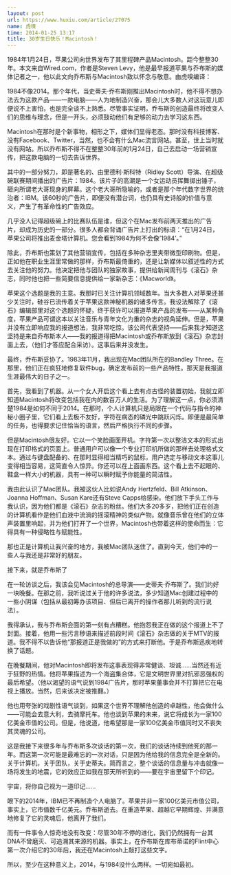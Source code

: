 ```yaml
---
layout: post
url: https://www.huxiu.com/article/27075
name: 虎嗅
time: 2014-01-25 13:17
title: 30岁生日快乐！Macintosh！
---
```

1984年1月24日，苹果公司向世界发布了其里程碑产品Macintosh。距今整整30年。本文来自Wired.com，作者是Steven Levy，他是最早报道苹果与乔布斯的媒体记者之一，他以此文向乔布斯与Macintosh致以怀念与敬意。由虎嗅编译：

1984不像2014。那个年代，当史蒂夫·乔布斯刚推出Macintosh时，他不得不想办法去为这款产品——一款电脑——人为地制造兴奋，那会儿大多数人对这玩意儿即便说不上害怕，也是完全谈不上熟悉。尽管事实证明，乔布斯的创造最终将改变人们的思维与理念，但是一开头，必须鼓动他们有足够的动力去学习这东西。

Macintosh在那时是个新事物，相形之下，媒体们显得老态。那时没有科技博客、没有Facebook、Twitter，当然，也不会有什么Mac流言网站。甚至，世上当时就没有网站。所以乔布斯不得不在整整30年前的1月24日，自己去启动一场营销宣传，把这款电脑的一切去告诉世界。

其中的一部分努力，即是著名的、由里德利·斯科特（Ridley Scott）导演、在超级碗联赛期间播出的广告片：1984。该片子的高潮是一个女运动员挥舞掷出锤子，砸向所谓老大哥现身的屏幕。这个老大哥所隐喻的，或者是那个年代数字世界的统治者：IBM。该60秒的广告片，即便没有潜台词，也仍具有史诗般的价值与意义，产生了有革命性的广告效应。

几乎没人记得超级碗上的比赛队伍是谁，但这个在Mac发布前两天推出的广告片，却成为历史的一部分。很多人都会背诵广告片上打出的标语：“在1月24日，苹果公司将推出麦金塔计算机。您会看到1984为何不会像‘1984’。”

除此，乔布斯也策划了其他营销宣传，包括在多种杂志里夹带微型印刷物。但是，正如他在职业生涯里常做的那样，乔布斯最倚重的，还是让新媒体以叙述性的方式去关注他的努力。他决定把他与团队的独家故事，提供给新闻周刊与《滚石》杂志，同时他也把一些简要信息提供给一家新杂志：《Macworld》。

苹果这个选题是我的主意。我那时已关注计算机领域数年。当大多数人对苹果还甚少关注时，硅谷已流传着关于苹果这款神秘机器的诸多传言。我设法解除了《滚石》编辑部里对这个选题的怀疑，终于获许可以报道苹果产品的发布——从某种角度，苹果产品可谓这本以关注音乐与青年文化为重的杂志的视角延伸。但是，苹果并没有立即响应我的报道想法，我非常吃惊。该公司代表坚持——后来我才知道这坚持是来自乔布斯本人——我的报道得把Macintosh或乔布斯放到《滚石》杂志封面上去，（他们才答应配合采访）。这事后来并没发生。

最终，乔布斯妥协了。1983年11月，我出现在Mac团队所在的Bandley Three。在那里，他们正在疯狂地修复软件bug，确定发布前的一些产品特性。那天是我报道生涯最伟大的日子之一。

首先，我看到了机器。从一个女人开启这个看上去有点古怪的装置初始，我就立即知道Macintosh将改变包括我在内的数百万人的生活。为了理解这一点，你必须清楚1984是如何不同于2014。在那时，个人计算机只是局限在一个代码与指令的神秘小圈子里，它们看上去极不友好，字符在病态的磷光中跳跃闪烁。即便是最简单的任务，也得要求记住恰当的语言，然后严格执行不同的步骤。

但是Macintosh很友好。它以一个笑脸画面开机。字符第一次以整洁文本的形式出现在打印格式的页面上。普通用户可以像一个专业打印机所做的那样去处理格式文本。通过与键盘配备的、在那时显得相当精巧的鼠标，用户选定与移动文本这事儿变得相当容易，这简直令人惊异。你还可以在上面画东西。这个看上去不起眼的、鞋盒一样大小的机器，具有一种可以瞬时赋予你能量的简洁性。

我由此认识了Mac团队。我被这伙人比如说Andy Hertzfeld、Bill Atkinson、Joanna Hoffman、Susan Kare还有Steve Capps给感染。他们放下手头工作与我认识，因为他们都是《滚石》杂志的粉丝。他们大多20多岁，把他们正在创造的计算机看作是他们血液中流淌的摇滚精神的类似产物。就像音乐曾在他们的立体声装置里响起，并为他们打开了一个世界，Macintosh也带着这样的使命而生：它得具有一种侵略性与赋能性。

那也正是计算机让我兴奋的地方，我被Mac团队迷住了。直到今天，他们中的一些人与我还是非常好的朋友。

接下来，就是乔布斯了

在一轮访谈之后，我该会见Macintosh的总导演——史蒂夫·乔布斯了。我们约好一块晚餐。在那之前，我听说过关于他的许多说法，多少知道Mac创建过程中的一些小阴谋（包括从最初筹办该项目、但后已离开的操作者那儿听到的流行说法）。

我得承认，我与乔布斯会面的第一刻有点糟糕。他抱怨我正在做的这个报道上不了封面。接着，他用一些污言秽语来描述前段时间《滚石》杂志做的关于MTV的报道。我不得不以告诉他“那报道正是我做的”的方式来打断他。于是乔布斯迅疾地转换了话题。

在晚餐期间，他对Macintosh即将发布这事表现得非常健谈、坦诚……当然还有近于狂野的热情。他将苹果描述为一个海盗集合体，它是文明世界里对抗邪恶强权的最后希望。（他以渴望的语气说到1984广告片，那时苹果董事会并不打算把它在电视上播放。当然，后来该决定被推翻。）

他也用夸张的戏剧性语气谈到，如果这个世界不理解他创造的卓越性，他会做什么——可能会去意大利，去骑摩托车。他也谈到苹果的未来，说它将成长为一家100亿美金市值的公司。但是，他说道，他希望那是一家100亿美金市值同时又不丧失其灵魂的公司。

这是我接下来很多年与乔布斯多次谈话的第一次，我们的谈话持续到他死的那一年。而这第一次可能是最难忘的一次对话，只是因为他给我的信息完全是全新的。关于计算机，关于团队，关于史蒂夫。简而言之，整个谈话的信息量与冲击就像一场将发生的地震，它的效应正如我在那天所听到的——要在宇宙里留下个印记。

宇宙，将你自己视为一道印记……

眼下的2014年，IBM已不再制造个人电脑了。苹果并非一家100亿美元市值公司，事实上，它市值数千亿美元。乔布斯逝去。在重造苹果、超越它早期辉煌、并满意地修复了它的灵魂后，他离开了我们。

而有一件事令人惊奇地没有改变：尽管30年不停的进化，我们仍然拥有一台其DNA不曾磨灭、可追溯其来源的机器。事实上，在乔布斯在库布蒂诺的Flint中心第一次介绍它的30年后，我还在Macintosh上敲打这些文字。

所以，至少在这种意义上，2014，与1984没什么两样。一切宛如最初。

